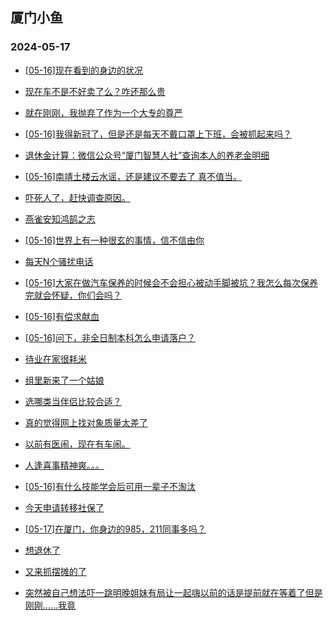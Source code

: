 ## 厦门小鱼 
### 2024-05-17

+ [[05-16]现在看到的身边的状况](http://bbs.xmfish.com/read-htm-tid-18191146.html)

+ [现在车不是不好卖了么？咋还那么贵](http://bbs.xmfish.com/read-htm-tid-18191216.html)

+ [就在刚刚，我抛弃了作为一个大专的尊严](http://bbs.xmfish.com/read-htm-tid-18191401.html)

+ [[05-16]我得新冠了，但是还是每天不戴口罩上下班，会被抓起来吗？](http://bbs.xmfish.com/read-htm-tid-18191196.html)

+ [退休金计算：微信公众号“厦门智慧人社”查询本人的养老金明细](http://bbs.xmfish.com/read-htm-tid-18191339.html)

+ [[05-16]南靖土楼云水谣，还是建议不要去了 真不值当。](http://bbs.xmfish.com/read-htm-tid-18191408.html)

+ [吓死人了，赶快调查原因。](http://bbs.xmfish.com/read-htm-tid-18191420.html)

+ [燕雀安知鸿鹄之志](http://bbs.xmfish.com/read-htm-tid-18191307.html)

+ [[05-16]世界上有一种很玄的事情，信不信由你](http://bbs.xmfish.com/read-htm-tid-18191218.html)

+ [每天N个骚扰电话](http://bbs.xmfish.com/read-htm-tid-18191129.html)

+ [[05-16]大家在做汽车保养的时候会不会担心被动手脚被坑？我怎么每次保养完就会怀疑，你们会吗？](http://bbs.xmfish.com/read-htm-tid-18191390.html)

+ [[05-16]有偿求献血](http://bbs.xmfish.com/read-htm-tid-18191306.html)

+ [[05-16]问下，非全日制本科怎么申请落户？](http://bbs.xmfish.com/read-htm-tid-18191282.html)

+ [待业在家很耗米](http://bbs.xmfish.com/read-htm-tid-18191538.html)

+ [组里新来了一个姑娘](http://bbs.xmfish.com/read-htm-tid-18191495.html)

+ [选哪类当伴侣比较合适？](http://bbs.xmfish.com/read-htm-tid-18191304.html)

+ [真的觉得网上找对象质量太差了](http://bbs.xmfish.com/read-htm-tid-18191379.html)

+ [以前有医闹，现在有车闹。](http://bbs.xmfish.com/read-htm-tid-18191468.html)

+ [人逢喜事精神爽。。。](http://bbs.xmfish.com/read-htm-tid-18191519.html)

+ [[05-16]有什么技能学会后可用一辈子不淘汰](http://bbs.xmfish.com/read-htm-tid-18191489.html)

+ [今天申请转移社保了](http://bbs.xmfish.com/read-htm-tid-18191485.html)

+ [[05-17]在厦门，你身边的985，211同事多吗？](http://bbs.xmfish.com/read-htm-tid-18191678.html)

+ [想退休了](http://bbs.xmfish.com/read-htm-tid-18191491.html)

+ [又来抓摆摊的了](http://bbs.xmfish.com/read-htm-tid-18191554.html)

+ [突然被自己想法吓一跳明晚姐妹有局让一起嗨以前的话是提前就在等着了但是刚刚……我竟](http://bbs.xmfish.com/read-htm-tid-18191529.html)

